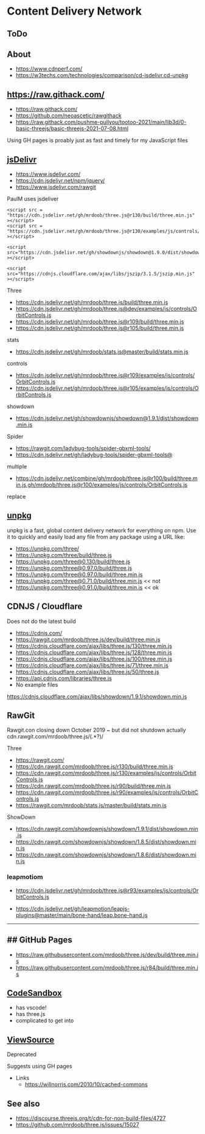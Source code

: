 # Content Delivery Network

## ToDo


## About

* https://www.cdnperf.com/
* https://w3techs.com/technologies/comparison/cd-jsdelivr,cd-unpkg

## https://raw.githack.com/

* https://raw.githack.com/
* https://github.com/neoascetic/rawgithack
* https://raw.githack.com/pushme-pullyou/tootoo-2021/main/lib3d/0-basic-threejs/basic-threejs-2021-07-08.html

Using GH pages is proably just as fast and timely for my JavaScript files


## [jsDelivr]( https://www.jsdelivr.com/ )

* https://www.jsdelivr.com/
* https://cdn.jsdelivr.net/npm/jquery/
* https://www.jsdelivr.com/rawgit

PaulM uses jsdeliver

	<script src = "https://cdn.jsdelivr.net/gh/mrdoob/three.js@r130/build/three.min.js" ></script>
	<script src = "https://cdn.jsdelivr.net/gh/mrdoob/three.js@r130/examples/js/controls/OrbitControls.js" ></script>

	<script src="https://cdn.jsdelivr.net/gh/showdownjs/showdown@1.9.0/dist/showdown.min.js" ></script>

	<script src="https://cdnjs.cloudflare.com/ajax/libs/jszip/3.1.5/jszip.min.js" ></script>


Three
* https://cdn.jsdelivr.net/gh/mrdoob/three.js/build/three.min.js
* https://cdn.jsdelivr.net/gh/mrdoob/three.js@dev/examples/js/controls/OrbitControls.js
* https://cdn.jsdelivr.net/gh/mrdoob/three.js@r109/build/three.min.js
* https://cdn.jsdelivr.net/gh/mrdoob/three.js@r105/build/three.min.js

stats

* https://cdn.jsdelivr.net/gh/mrdoob/stats.js@master/build/stats.min.js


controls

* https://cdn.jsdelivr.net/gh/mrdoob/three.js@r109/examples/js/controls/OrbitControls.js
* https://cdn.jsdelivr.net/gh/mrdoob/three.js@r105/examples/js/controls/OrbitControls.js

showdown

* https://cdn.jsdelivr.net/gh/showdownjs/showdown@1.9.1/dist/showdown.min.js

Spider

* https://rawgit.com/ladybug-tools/spider-gbxml-tools/
* https://cdn.jsdelivr.net/gh/ladybug-tools/spider-gbxml-tools@

multiple

* https://cdn.jsdelivr.net/combine/gh/mrdoob/three.js@r100/build/three.min.js,gh/mrdoob/three.js@r100/examples/js/controls/OrbitControls.js

replace



## [unpkg]( https://unpkg.com/#/ )

unpkg is a fast, global content delivery network for everything on npm. Use it to quickly and easily load any file from any package using a URL like:

* https://unpkg.com/three/
* https://unpkg.com/three/build/three.js
* https://unpkg.com/three@0.130/build/three.js
* https://unpkg.com/three@0.97.0/build/three.js
* https://unpkg.com/three@0.97.0/build/three.min.js
* https://unpkg.com/three@0.71.0/build/three.min.js << not
* https://unpkg.com/three@0.91.0/build/three.min.js << ok


## CDNJS / Cloudflare

Does not do the latest build

* https://cdnjs.com/
* https://rawgit.com/mrdoob/three.js/dev/build/three.min.js
* https://cdnjs.cloudflare.com/ajax/libs/three.js/130/three.min.js
* https://cdnjs.cloudflare.com/ajax/libs/three.js/128/three.min.js
* https://cdnjs.cloudflare.com/ajax/libs/three.js/100/three.min.js
* https://cdnjs.cloudflare.com/ajax/libs/three.js/71/three.min.js
* https://cdnjs.cloudflare.com/ajax/libs/three.js/50/three.js
* https://api.cdnjs.com/libraries/three.js
* No example files

https://cdnjs.cloudflare.com/ajax/libs/showdown/1.9.1/showdown.min.js






## RawGit

Rawgit.con closing down October 2019 ~ but did not shutdown actually
cdn.rawgit.com/mrdoob/three.js/(.*?)/

Three
* https://rawgit.com/
* https://cdn.rawgit.com/mrdoob/three.js/r130/build/three.min.js
* https://cdn.rawgit.com/mrdoob/three.js/r130/examples/js/controls/OrbitControls.js
* https://cdn.rawgit.com/mrdoob/three.js/r90/build/three.min.js
* https://cdn.rawgit.com/mrdoob/three.js/r90/examples/js/controls/OrbitControls.js
* https://rawgit.com/mrdoob/stats.js/master/build/stats.min.js

ShowDown

* https://cdn.rawgit.com/showdownjs/showdown/1.9.1/dist/showdown.min.js
* https://cdn.rawgit.com/showdownjs/showdown/1.8.5/dist/showdown.min.js
* https://cdn.rawgit.com/showdownjs/showdown/1.8.6/dist/showdown.min.js

### leapmotiom


* https://cdn.jsdelivr.net/gh/mrdoob/three.js@r93/examples/js/controls/OrbitControls.js

* https://cdn.jsdelivr.net/gh/leapmotion/leapjs-plugins@master/main/bone-hand/leap.bone-hand.js



***

## ## GitHub Pages
* https://raw.githubusercontent.com/mrdoob/three.js/dev/build/three.min.js
* https://raw.githubusercontent.com/mrdoob/three.js/r84/build/three.min.js


## [CodeSandbox]( https://codesandbox.io )
* has vscode!
* has three.js
* complicated to get into

## [ViewSource]( https://github.com/viewsource/viewsource.github.com )

Deprecated

Suggests using GH pages

* Links
	* https://willnorris.com/2010/10/cached-commons


## See also

 * https://discourse.threejs.org/t/cdn-for-non-build-files/4727
 * https://github.com/mrdoob/three.js/issues/15027
